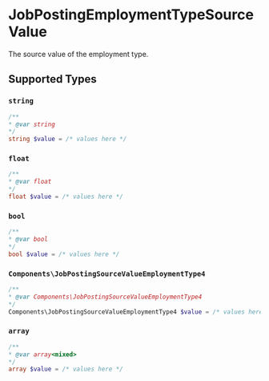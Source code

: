 # JobPostingEmploymentTypeSourceValue

The source value of the employment type.


## Supported Types

### `string`

```php
/**
* @var string
*/
string $value = /* values here */
```

### `float`

```php
/**
* @var float
*/
float $value = /* values here */
```

### `bool`

```php
/**
* @var bool
*/
bool $value = /* values here */
```

### `Components\JobPostingSourceValueEmploymentType4`

```php
/**
* @var Components\JobPostingSourceValueEmploymentType4
*/
Components\JobPostingSourceValueEmploymentType4 $value = /* values here */
```

### `array`

```php
/**
* @var array<mixed>
*/
array $value = /* values here */
```

